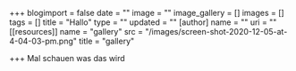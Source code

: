 +++
blogimport = false
date = ""
image = ""
image_gallery = []
images = []
tags = []
title = "Hallo"
type = ""
updated = ""
[author]
name = ""
uri = ""
[[resources]]
name = "gallery"
src = "/images/screen-shot-2020-12-05-at-4-04-03-pm.png"
title = "gallery"

+++
Mal schauen was das wird